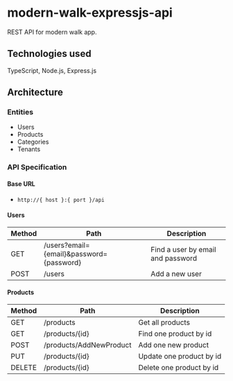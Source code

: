# modern-walk-expressjs-api

REST API for modern walk app.

## Technologies used
TypeScript, Node.js, Express.js

## Architecture

### Entities
- Users
- Products
- Categories
- Tenants

### API Specification

#### Base URL
- `http://{ host }:{ port }/api`

#### Users

| Method | Path                 | Description               |
| -------| ---------------------| --------------------------|
| GET    | /users?email={email}&password={password}| Find a user by email and password             |
| POST   | /users              | Add a new user              |

#### Products

| Method | Path                 | Description               |
| -------| ---------------------| --------------------------|
| GET    | /products                    | Get all products            |
| GET   | /products/{id}              | Find one product by id        |
| POST   | /products/AddNewProduct              | Add one new product             |
| PUT   | /products/{id}              | Update one product by id          |
| DELETE   | /products/{id}              | Delete one product by id             |
